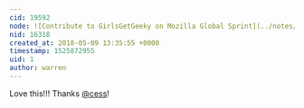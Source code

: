 ```yaml
---
cid: 19592
node: ![Contribute to GirlsGetGeeky on Mozilla Global Sprint](../notes/cess/05-09-2018/contribute-to-girlsgetgeeky-on-mozilla-global-sprint)
nid: 16318
created_at: 2018-05-09 13:35:55 +0000
timestamp: 1525872955
uid: 1
author: warren
---
```


Love this!!! Thanks [@cess](/profile/cess)!